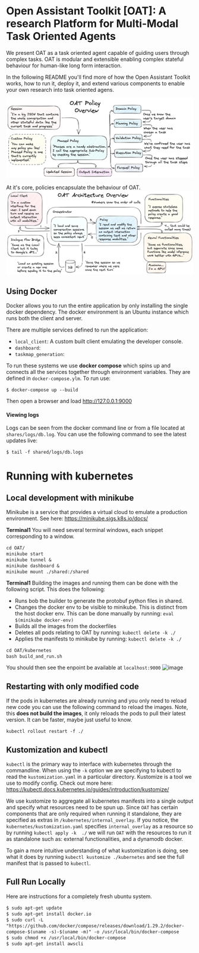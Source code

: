 # Open Assistant Toolkit [OAT]: A research Platform for Multi-Modal Task Oriented Agents
We present OAT as a task oriented agent capable of guiding users through complex tasks. OAT is modular and extensible enabling complex stateful behaviour for human-like long form interaction.

In the following README you'll find more of how the Open Assistant Toolkit works, how to run it, deploy it, and extend various components to enable your own research into task oriented agens.

![GRILLBot system overview](doc/policy.png)

At it's core, policies encapsulate the behaviour of OAT.
![GRILLBot policy overview](doc/OAT_architecture.png)

## Using Docker

Docker allows you to run the entire application by only installing the single docker dependency.
The docker environment is an Ubuntu instance which runs both the client and server. 

There are multiple services defined to run the application:
- `local_client`: A custom built client emulating the developer console.
- `dashboard`: 
- `taskmap_generation`: 

To run these systems we use **docker compose** which spins up and connects all the services together through environment variables. They are defined in `docker-compose.ylm`. To run use:
```
$ docker-compose up --build
```
Then open a browser and load http://127.0.0.1:9000

#### Viewing logs
Logs can be seen from the  docker command line or from a file located at `shares/logs/db.log`.
You can use the following command to see the latest updates live:
```
$ tail -f shared/logs/db.logs
```

# Running with kubernetes
## Local development with minikube
Minikube is a service that provides a virtual cloud to emulate a production environment. See here: https://minikube.sigs.k8s.io/docs/

**Terminal1**
You will need several terminal windows, each snippet corresponding to a window.
```
cd OAT/
minikube start
minikube tunnel &
minikube dashboard &
minikube mount ./shared:/shared 
```

**Terminal1**
Building the images and running them can be done with the following script. This does the following:
- Runs bob the builder to generate the protobuf python files in shared.
- Changes the docker env to be visible to minikube. This is distinct from the host docker env. This can be done manually by running: `eval $(minikube docker-env)`
- Builds all the images  from the dockerfiles
- Deletes all pods relating to OAT by running: `kubectl delete -k ./`
- Applies the manifests to minikube by running: `kubectl delete -k ./`
```
cd OAT/kubernetes
bash build_and_run.sh
```

You should then see the enpoint be available at `localhost:9000`
<img width="1166" alt="image" src="https://user-images.githubusercontent.com/6844601/129228300-9ffe043a-92ed-4208-ba78-767ab7ae7071.png">

## Restarting with only modified code
If the pods in kubernetes are already running and you only need to reload new code you can use the following command to reload the images. Note, this **does not build the images**, it only reloads the pods to pull their latest version. It can be faster, maybe just useful to know.
```
kubectl rollout restart -f ./
```

## Kustomization and kubectl
`kubectl` is  the primary way to interface with kubernetes through the commandline. When using the `-k` option we are specifying to kubectl to read the `kustomization.yaml` in a particular directory.
Kustomize is a tool we use to modify config. Check out more here: https://kubectl.docs.kubernetes.io/guides/introduction/kustomize/

We use kustomize to aggregate all kubernetes manifests into a single output  and  specify what resources need to be spun up. Since `OAT` has certain  components  that are only required when running it standalone, they are specified as extras in `/kubernetes/internal_overlay`. If you notice, the `kubernetes/kustomization.yaml` specifies `internal_overlay` as a resource so by running `kubectl apply -k  ./` we will run `OAT` with the resources to  run it as standalone such as: external functionalities, and a dynamodb docker.

To  gain  a more intuitive understanding of what kustomization is doing, see what it does by running `kubectl kustomize ./kubernetes` and see the full manifest that is passed to `kubectl`.

## Full Run Locally
Here are instructions for a completely fresh ubuntu system.
```
$ sudo apt-get update
$ sudo apt-get install docker.io
$ sudo curl -L "https://github.com/docker/compose/releases/download/1.29.2/docker-compose-$(uname -s)-$(uname -m)" -o /usr/local/bin/docker-compose
$ sudo chmod +x /usr/local/bin/docker-compose
$ sudo apt-get install awscli

```
